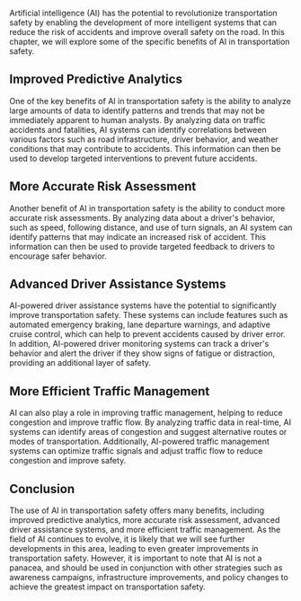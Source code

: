 
Artificial intelligence (AI) has the potential to revolutionize transportation safety by enabling the development of more intelligent systems that can reduce the risk of accidents and improve overall safety on the road. In this chapter, we will explore some of the specific benefits of AI in transportation safety.

Improved Predictive Analytics
-----------------------------

One of the key benefits of AI in transportation safety is the ability to analyze large amounts of data to identify patterns and trends that may not be immediately apparent to human analysts. By analyzing data on traffic accidents and fatalities, AI systems can identify correlations between various factors such as road infrastructure, driver behavior, and weather conditions that may contribute to accidents. This information can then be used to develop targeted interventions to prevent future accidents.

More Accurate Risk Assessment
-----------------------------

Another benefit of AI in transportation safety is the ability to conduct more accurate risk assessments. By analyzing data about a driver's behavior, such as speed, following distance, and use of turn signals, an AI system can identify patterns that may indicate an increased risk of accident. This information can then be used to provide targeted feedback to drivers to encourage safer behavior.

Advanced Driver Assistance Systems
----------------------------------

AI-powered driver assistance systems have the potential to significantly improve transportation safety. These systems can include features such as automated emergency braking, lane departure warnings, and adaptive cruise control, which can help to prevent accidents caused by driver error. In addition, AI-powered driver monitoring systems can track a driver's behavior and alert the driver if they show signs of fatigue or distraction, providing an additional layer of safety.

More Efficient Traffic Management
---------------------------------

AI can also play a role in improving traffic management, helping to reduce congestion and improve traffic flow. By analyzing traffic data in real-time, AI systems can identify areas of congestion and suggest alternative routes or modes of transportation. Additionally, AI-powered traffic management systems can optimize traffic signals and adjust traffic flow to reduce congestion and improve safety.

Conclusion
----------

The use of AI in transportation safety offers many benefits, including improved predictive analytics, more accurate risk assessment, advanced driver assistance systems, and more efficient traffic management. As the field of AI continues to evolve, it is likely that we will see further developments in this area, leading to even greater improvements in transportation safety. However, it is important to note that AI is not a panacea, and should be used in conjunction with other strategies such as awareness campaigns, infrastructure improvements, and policy changes to achieve the greatest impact on transportation safety.

